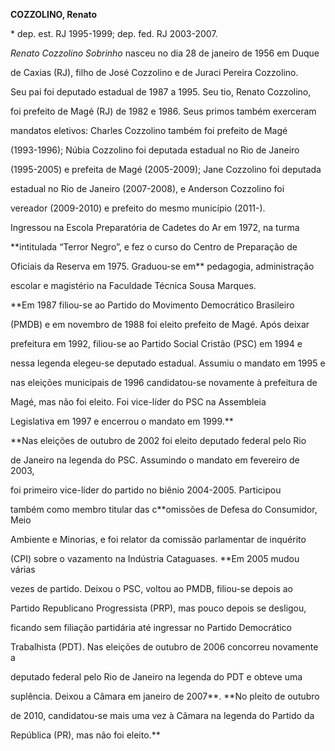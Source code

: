 **COZZOLINO, Renato**



\* dep. est. RJ 1995-1999; dep. fed. RJ 2003-2007.



*Renato Cozzolino Sobrinho* nasceu no dia 28 de janeiro de 1956 em Duque

de Caxias (RJ), filho de José Cozzolino e de Juraci Pereira Cozzolino.

Seu pai foi deputado estadual de 1987 a 1995. Seu tio, Renato Cozzolino,

foi prefeito de Magé (RJ) de 1982 e 1986. Seus primos também exerceram

mandatos eletivos: Charles Cozzolino também foi prefeito de Magé

(1993-1996); Núbia Cozzolino foi deputada estadual no Rio de Janeiro

(1995-2005) e prefeita de Magé (2005-2009); Jane Cozzolino foi deputada

estadual no Rio de Janeiro (2007-2008), e Anderson Cozzolino foi

vereador (2009-2010) e prefeito do mesmo município (2011-).



Ingressou na Escola Preparatória de Cadetes do Ar em 1972, na turma

**intitulada “Terror Negro”, e fez o curso do Centro de Preparação de

Oficiais da Reserva em 1975. Graduou-se em** pedagogia, administração

escolar e magistério na Faculdade Técnica Sousa Marques.



**Em 1987 filiou-se ao Partido do Movimento Democrático Brasileiro

(PMDB) e em novembro de 1988 foi eleito prefeito de Magé. Após deixar

prefeitura em 1992, filiou-se ao Partido Social Cristão (PSC) em 1994 e

nessa legenda elegeu-se deputado estadual. Assumiu o mandato em 1995 e

nas eleições municipais de 1996 candidatou-se novamente à prefeitura de

Magé, mas não foi eleito. Foi vice-líder do PSC na Assembleia

Legislativa em 1997 e encerrou o mandato em 1999.**



**Nas eleições de outubro de 2002 foi eleito deputado federal pelo Rio

de Janeiro na legenda do PSC. Assumindo o mandato em fevereiro de 2003,

foi primeiro vice-líder do partido no biênio 2004-2005. Participou

também como membro titular das c**omissões de Defesa do Consumidor, Meio

Ambiente e Minorias, e foi relator da comissão parlamentar de inquérito

(CPI) sobre o vazamento na Indústria Cataguases. **Em 2005 mudou várias

vezes de partido. Deixou o PSC, voltou ao PMDB, filiou-se depois ao

Partido Republicano Progressista (PRP), mas pouco depois se desligou,

ficando sem filiação partidária até ingressar no Partido Democrático

Trabalhista (PDT). Nas eleições de outubro de 2006 concorreu novamente a

deputado federal pelo Rio de Janeiro na legenda do PDT e obteve uma

suplência. Deixou a Câmara em janeiro de 2007**. **No pleito de outubro

de 2010, candidatou-se mais uma vez à Câmara na legenda do Partido da

República (PR), mas não foi eleito.**



